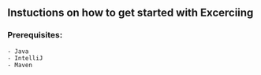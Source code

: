 ## Instuctions on how to get started with Excerciing
### Prerequisites:
	- Java
	- IntelliJ
	- Maven
